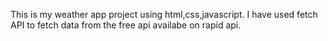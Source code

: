 This is my weather app project using html,css,javascript.
I have used fetch API to fetch data from the free api availabe on rapid api.
